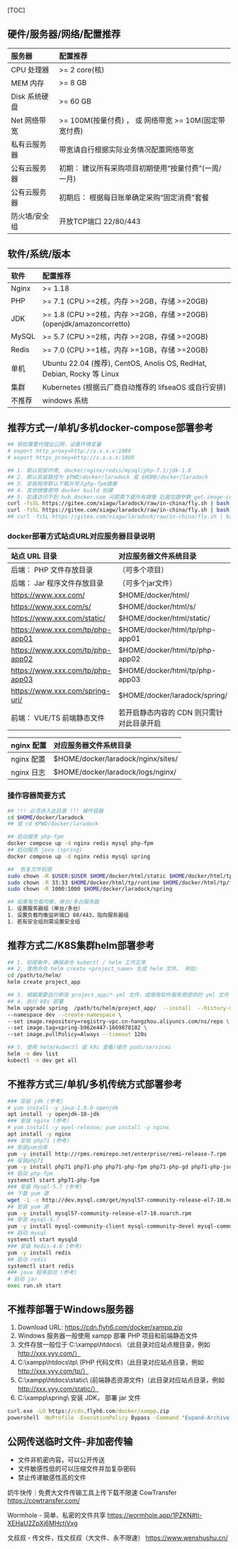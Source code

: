 [TOC]

## 硬件/服务器/网络/配置推荐
|  服务器  | 配置推荐 |
| :------------ | :------------ |
| CPU 处理器 | >= 2 core(核) |
| MEM 内存 | >= 8 GB  |
| Disk 系统硬盘 |  >= 60 GB  |
| Net 网络带宽 |  >= 100M(按量付费) ， 或 网络带宽 >= 10M(固定带宽付费) |
| 私有云服务器 | 带宽请自行根据实际业务情况配置网络带宽 |
| 公有云服务器 | 初期： 建议所有采购项目初期使用“按量付费”(一周/一月) |
| 公有云服务器 | 初期后： 根据每日账单确定采购“固定消费”套餐 |
| 防火墙/安全组 |  开放TCP端口 22/80/443 |

## 软件/系统/版本
|  软件  | 配置推荐 |
| :------------ | :------------ |
| Nginx | >= 1.18 |
| PHP | >= 7.1 (CPU >=2核，内存 >=2GB，存储 >=20GB) |
| JDK | >= 1.8 (CPU >=2核，内存 >=2GB，存储 >=20GB) (openjdk/amazoncorretto) |
| MySQL | >= 5.7 (CPU >=2核，内存 >=2GB，存储 >=20GB) |
| Redis | >= 7.0 (CPU >=1核，内存 >=1GB，存储 >=20GB) |
| 单机 | Ubuntu 22.04 (推荐), CentOS, Anolis OS, RedHat, Debian, Rocky 等 Linux |
| 集群 | Kubernetes (根据云厂商自动推荐的 lifseaOS 或自行安排) |
| 不推荐 | windows 系统 |


## 推荐方式一/单机/多机docker-compose部署参考
```sh
## 假如需要代理出公网，设置环境变量
# export http_proxy=http://x.x.x.x:1080
# export https_proxy=http://x.x.x.x:1080

## 1. 默认安装环境, docker/nginx/redis/mysql/php-7.1/jdk-1.8
## 2. 默认安装路径为 $PWD/docker/laradock 或 $HOME/docker/laradock
## 3. 安装程序默认下载并导入php-fpm镜像
## 4. 其他镜像使用 docker build 创建
## 5. 如遇访问不到 hub.docker.com 问题需下载所有镜像 后面加跟参数 get-image-cdn
curl -fsSL https://gitee.com/xiagw/laradock/raw/in-china/fly.sh | bash -s nginx php redis mysql
curl -fsSL https://gitee.com/xiagw/laradock/raw/in-china/fly.sh | bash -s nginx java redis mysql
## curl -fsSL https://gitee.com/xiagw/laradock/raw/in-china/fly.sh | bash -s nginx java redis mysql get-image-cdn
```

### docker部署方式站点URL对应服务器目录说明
|  站点 URL 目录  | 对应服务器文件系统目录 |
| :------------ | :------------ |
| 后端： PHP 文件存放目录 | （可多个项目） |
| 后端： Jar 程序文件存放目录 | （可多个jar文件） |
| https://www.xxx.com/ | $HOME/docker/html/ |
| https://www.xxx.com/s/ |  $HOME/docker/html/s/ |
| https://www.xxx.com/static/ | $HOME/docker/html/static/ |
| https://www.xxx.com/tp/php-app01 | $HOME/docker/html/tp/php-app01 |
| https://www.xxx.com/tp/php-app02 | $HOME/docker/html/tp/php-app02 |
| https://www.xxx.com/tp/php-app03 | $HOME/docker/html/tp/php-app03 |
| https://www.xxx.com/spring-uri/ | $HOME/docker/laradock/spring/ |
| 前端： VUE/TS 前端静态文件  | 若开启静态内容的 CDN 则只需针对此目录开启 |


| nginx 配置  | 对应服务器文件系统目录 |
| :------------ | :------------ |
| nginx 配置 | $HOME/docker/laradock/nginx/sites/ |
| nginx 日志 | $HOME/docker/laradock/logs/nginx/ |


### 操作容器简要方式
```sh
## !!! 必须进入此目录 !!! 操作容器
cd $HOME/docker/laradock
## 或 cd $PWD/docker/laradock

## 启动服务 php-fpm
docker compose up -d nginx redis mysql php-fpm
## 启动服务 java (spring)
docker compose up -d nginx redis mysql spring

##  恢复文件权限
sudo chown -R $USER:$USER $HOME/docker/html/static $HOME/docker/html/tp
sudo chown -R 33:33 $HOME/docker/html/tp/runtime $HOME/docker/html/tp/*/runtime
sudo chown -R 1000:1000 $HOME/docker/laradock/spring

## 如果有负载均衡，单台/多台服务器
1. 设置服务器组（单台/多台）
1. 设置负载均衡监听端口 80/443，指向服务器组
1. 若有安全组则需设置安全组

```

## 推荐方式二/K8S集群helm部署参考
```sh
## 1. 前提条件，确保命令 kubectl / helm 工作正常
## 2. 使用命令 helm create <project_name> 生成 helm 文件， 例如:
cd /path/to/helm/
helm create project_app

## 3. 根据需要自行修改 project_app/*.yml 文件，或使用软件服务商提供的 yml 文件
## 4. 执行 k8s 部署
helm upgrade spring  /path/to/helm/project_app/  --install  --history-max 1 \
--namespace dev --create-namespace \
--set image.repository=registry-vpc.cn-hangzhou.aliyuncs.com/ns/repo \
--set image.tag=spring-b962e447-1669878102 \
--set image.pullPolicy=Always --timeout 120s

## 5. 使用 helm/kubectl 或 k9s 查看/操作 pods/services
helm -n dev list
kubectl -n dev get all
```

## 不推荐方式三/单机/多机传统方式部署参考
```sh
### 安装 jdk (参考)
# yum install -y java-1.8.0-openjdk
apt install -y openjdk-18-jdk
### 安装 nginx (参考)
# yum install -y epel-release; yum install -y nginx
apt install -y nginx
### 安装 php71 (参考)
## 安装yum仓库
yum -y install http://rpms.remirepo.net/enterprise/remi-release-7.rpm
## 安装php71
yum -y install php71 php71-php php71-php-fpm php71-php-gd php71-php-json php71-php-mbstring php71-php-mysqlnd php71-php-xml php71-php-xmlrpc php71-php-redis php71-php-pecl-mongodb php71-php-pecl-imagick php71-php-mcrypt php71-php-bcmath php71-php-gmp php71-php-pecl-mysql php71-php-pecl-zip php71-php-soap php71-php-process php71-php-gnupg php71-php-amqp php71-php-opcache
## 启动 php-fpm
systemctl start php71-php-fpm
### 安装 Mysql-5.7 (参考)
## 下载 yum 源
wget -i -c http://dev.mysql.com/get/mysql57-community-release-el7-10.noarch.rpm
## 安装 yum 源
yum -y install mysql57-community-release-el7-10.noarch.rpm
## 安装 mysql-5.7
yum -y install mysql-community-client mysql-community-devel mysql-community-libs mysql-community-server
## 启动 mysql
systemctl start mysqld
### 安装 Redis-4.0 (参考)
yum -y install redis
## 启动 redis
systemctl start redis
### java 程序启动 (参考)
# 启动 jar
exec run.sh start
```

## 不推荐部署于Windows服务器
1. Download URL: https://cdn.flyh6.com/docker/xampp.zip
1. Windows 服务器一般使用 xampp 部署 PHP 项目和前端静态文件
1. 文件存放一般位于 C:\xampp\htdocs\ （此目录对应站点根目录，例如 http://xxx.yyy.com/）
1. C:\xampp\htdocs\tp\ (PHP 代码文件)（此目录对应站点目录，例如 http://xxx.yyy.com/tp/）
1. C:\xampp\htdocs\static\ (前端静态资源文件)（此目录对应站点目录，例如 http://xxx.yyy.com/static/）
1. C:\xampp\spring\ 安装 JDK， 部署 jar 文件
```bat
curl.exe -LO https://cdn.flyh6.com/docker/xampp.zip
powershell -NoProfile -ExecutionPolicy Bypass -Command "Expand-Archive .\xampp.zip C:\xampp\"
```


## 公网传送临时文件-非加密传输
- 文件非机密内容，可以公开传送
- 文件敏感性低的可以压缩文件并加复杂密码
- 禁止传递敏感性高的文件

奶牛快传｜免费大文件传输工具上传下载不限速 CowTransfer
https://cowtransfer.com/

Wormhole - 简单、私密的文件共享
https://wormhole.app/1PZKN#ti-XEHaU2ZpXi6MHctjVxg

文叔叔 - 传文件，找文叔叔（大文件、永不限速）
https://www.wenshushu.cn/

